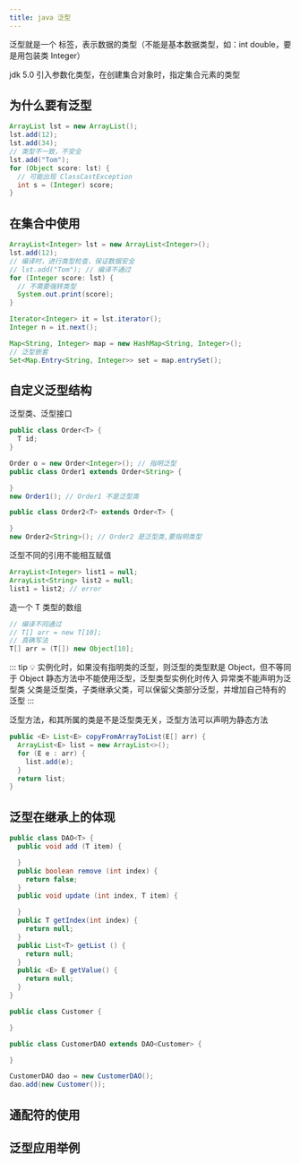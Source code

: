 ```yaml
---
title: java 泛型
---
```


泛型就是一个 标签，表示数据的类型（不能是基本数据类型，如：int double，要是用包装类 Integer）

jdk 5.0 引入参数化类型，在创建集合对象时，指定集合元素的类型

## 为什么要有泛型

```java
ArrayList lst = new ArrayList();
lst.add(12);
lst.add(34);
// 类型不一致，不安全
lst.add("Tom");
for (Object score: lst) {
  // 可能出现 ClassCastException
  int s = (Integer) score;
}
```

## 在集合中使用


```java
ArrayList<Integer> lst = new ArrayList<Integer>();
lst.add(12);
// 编译时，进行类型检查，保证数据安全
// lst.add("Tom"); // 编译不通过
for (Integer score: lst) {
  // 不需要强转类型
  System.out.print(score);
}

Iterator<Integer> it = lst.iterator();
Integer n = it.next();

Map<String, Integer> map = new HashMap<String, Integer>();
// 泛型嵌套
Set<Map.Entry<String, Integer>> set = map.entrySet();
```

## 自定义泛型结构

泛型类、泛型接口

```java
public class Order<T> {
  T id;
}

Order o = new Order<Integer>(); // 指明泛型
public class Order1 extends Order<String> {

}
new Order1(); // Order1 不是泛型类

public class Order2<T> extends Order<T> {

}
new Order2<String>(); // Order2 是泛型类,要指明类型
```

泛型不同的引用不能相互赋值

```java
ArrayList<Integer> list1 = null;
ArrayList<String> list2 = null;
list1 = list2; // error
```

造一个 T 类型的数组

```java
// 编译不同通过
// T[] arr = new T[10];
// 真确写法
T[] arr = (T[]) new Object[10];
```

::: tip 💡
实例化时，如果没有指明类的泛型，则泛型的类型默是 Object，但不等同于 Object
静态方法中不能使用泛型，泛型类型实例化时传入
异常类不能声明为泛型类
父类是泛型类，子类继承父类，可以保留父类部分泛型，并增加自己特有的泛型
:::


泛型方法，和其所属的类是不是泛型类无关，泛型方法可以声明为静态方法

```java
public <E> List<E> copyFromArrayToList(E[] arr) {
  ArrayList<E> list = new ArrayList<>();
  for (E e : arr) {
    list.add(e);
  }
  return list;
}
```

## 泛型在继承上的体现

```java
public class DAO<T> {
  public void add (T item) {

  }
  public boolean remove (int index) {
    return false;
  }
  public void update (int index, T item) {

  }
  public T getIndex(int index) {
    return null;
  }
  public List<T> getList () {
    return null;
  }
  public <E> E getValue() {
    return null;
  }
}

public class Customer {

}

public class CustomerDAO extends DAO<Customer> {

}

CustomerDAO dao = new CustomerDAO();
dao.add(new Customer());
```

## 通配符的使用


## 泛型应用举例
